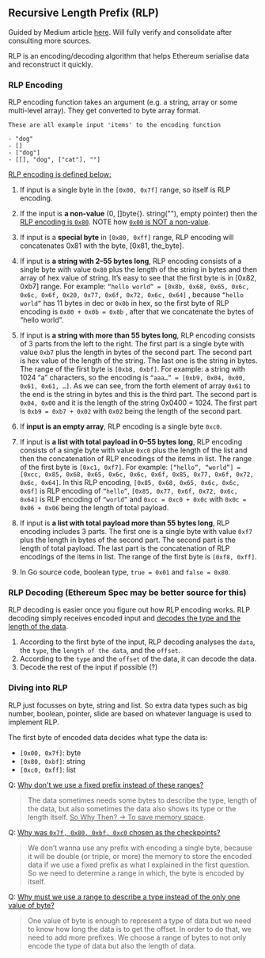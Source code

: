 ## <b>Recursive Length Prefix (RLP)</b>

Guided by Medium article [here](https://medium.com/coinmonks/data-structure-in-ethereum-episode-1-recursive-length-prefix-rlp-encoding-decoding-d1016832f919). Will fully verify and consolidate after consulting more sources.

RLP is an encoding/decoding algorithm that helps Ethereum serialise data and reconstruct it quickly.

### <b>RLP Encoding</b>

RLP encoding function takes an argument (e.g. a string, array or some multi-level array). They get converted to byte array format.

```
These are all example input 'items' to the encoding function

- "dog"
- []
- ["dog"]
- [[], "dog", ["cat"], ""]

```

<u>RLP encoding is defined below:</u>

1. If input is a single byte in the `[0x00, 0x7f]` range, so itself is RLP encoding.

2. If the input is <b>a non-value</b> (0, []byte{}. string(""), empty pointer) then the <u>RLP encoding is `0x80`</u>. NOTE how <u>`0x00` is NOT a non-value</u>.

3. If input is a <b>special byte</b> in `[0x80, 0xff]` range, RLP encoding will concatenates 0x81 with the byte, [0x81, the_byte].

4. If input is <b>a string with 2–55 bytes long</b>, RLP encoding consists of a single byte with value `0x80` plus the length of the string in bytes and then array of hex value of string. It’s easy to see that the first byte is in [0x82, 0xb7] range.
   For example: `“hello world” = [0x8b, 0x68, 0x65, 0x6c, 0x6c, 0x6f, 0x20, 0x77, 0x6f, 0x72, 0x6c, 0x64]` , because `“hello world”` has 11 bytes in dec or `0x0b` in hex, so the first byte of RLP encoding is `0x80 + 0x0b = 0x8b` , after that we concatenate the bytes of “hello world”.

5. If input is <b>a string with more than 55 bytes long</b>, RLP encoding consists of 3 parts from the left to the right. The first part is a single byte with value `0xb7` plus the length in bytes of the second part. The second part is hex value of the length of the string. The last one is the string in bytes. The range of the first byte is `[0xb8, 0xbf]`.
   For example: a string with 1024 “a” characters, so the encoding is `“aaa…” = [0xb9, 0x04, 0x00, 0x61, 0x61, …]`. As we can see, from the forth element of array `0x61` to the end is the string in bytes and this is the third part. The second part is `0x04, 0x00` and it is the length of the string 0x0400 = 1024. The first part is `0xb9 = 0xb7 + 0x02` with `0x02` being the length of the second part.

6. If <b>input is an empty array</b>, RLP encoding is a single byte `0xc0`.

7. If input is <b>a list with total payload in 0–55 bytes long</b>, RLP encoding consists of a single byte with value `0xc0` plus the length of the list and then the concatenation of RLP encodings of the items in list. The range of the first byte is `[0xc1, 0xf7]`.
   For example: `[“hello”, “world”] = [0xcc, 0x85, 0x68, 0x65, 0x6c, 0x6c, 0x6f, 0x85, 0x77, 0x6f, 0x72, 0x6c, 0x64]`. In this RLP encoding, `[0x85, 0x68, 0x65, 0x6c, 0x6c, 0x6f]` is RLP encoding of `“hello”`, `[0x85, 0x77, 0x6f, 0x72, 0x6c, 0x64]` is RLP encoding of `“world”` and `0xcc = 0xc0 + 0x0c` with `0x0c = 0x06 + 0x06` being the length of total payload.

8. If input is <b>a list with total payload more than 55 bytes long</b>, RLP encoding includes 3 parts. The first one is a single byte with value `0xf7` plus the length in bytes of the second part. The second part is the length of total payload. The last part is the concatenation of RLP encodings of the items in list. The range of the first byte is `[0xf8, 0xff]`.

9. In Go source code, boolean type, `true = 0x01` and `false = 0x80`.

### <b>RLP Decoding (Ethereum Spec may be better source for this)</b>

RLP decoding is easier once you figure out how RLP encoding works.
RLP decoding simply receives encoded input and <u>decodes the type and the length of the data</u>.

1. According to the first byte of the input, RLP decoding analyses the `data`, the `type`, the `length of the data`, and the `offset`.
2. According to the `type` and the `offset` of the data, it can decode the data.
3. Decode the rest of the input if possible (?)

### <b>Diving into RLP</b>

RLP just focusses on byte, string and list.
So extra data types such as big number, boolean, pointer, slide are based on whatever language is used to implement RLP.

The first byte of encoded data decides what type the data is:

- `[0x00, 0x7f]`: byte
- `[0x80, 0xbf]`: string
- `[0xc0, 0xff]`: list

Q: <u>Why don't we use a fixed prefix instead of these ranges?</u>

> The data sometimes needs some bytes to describe the type, length of the data, but also sometimes the data also shows its type or the length itself. <u>So Why Then? -> To save memory space</u>.

Q: <u>Why was `0x7f, 0x80, 0xbf, 0xc0` chosen as the checkpoints?</u>

> We don’t wanna use any prefix with encoding a single byte, because it will be double (or triple, or more) the memory to store the encoded data if we use a fixed prefix as what I explained in the first question. So we need to determine a range in which, the byte is encoded by itself.

Q: <u>Why must we use a range to describe a type instead of the only one value of byte?</u>

> One value of byte is enough to represent a type of data but we need to know how long the data is to get the offset. In order to do that, we need to add more prefixes. We choose a range of bytes to not only encode the type of data but also the length of data.
